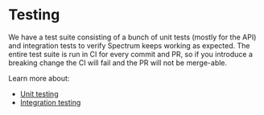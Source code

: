 # Testing

We have a test suite consisting of a bunch of unit tests (mostly for the API) and integration tests to verify Spectrum keeps working as expected. The entire test suite is run in CI for every commit and PR, so if you introduce a breaking change the CI will fail and the PR will not be merge-able.

Learn more about:
- [Unit testing](./unit.md)
- [Integration testing](./integration.md)

